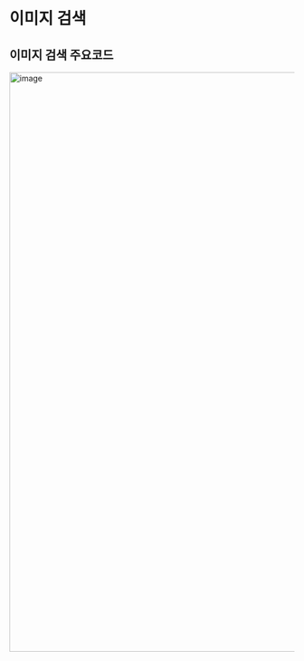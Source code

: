 # 이미지 검색

## 이미지 검색 주요코드

<img width="1024" alt="image" src="https://github.com/user-attachments/assets/b1bca7e6-9090-4ed3-981e-05e7841c5de0" />
